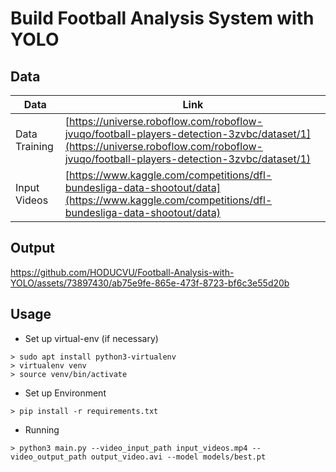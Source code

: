 # Build Football Analysis System with YOLO
## Data 
| Data | Link 
|---|--|
| Data Training | [https://universe.roboflow.com/roboflow-jvuqo/football-players-detection-3zvbc/dataset/1](https://universe.roboflow.com/roboflow-jvuqo/football-players-detection-3zvbc/dataset/1) |
| Input Videos | [https://www.kaggle.com/competitions/dfl-bundesliga-data-shootout/data](https://www.kaggle.com/competitions/dfl-bundesliga-data-shootout/data)|
## Output
https://github.com/HODUCVU/Football-Analysis-with-YOLO/assets/73897430/ab75e9fe-865e-473f-8723-bf6c3e55d20b

## Usage
* Set up virtual-env (if necessary)
```
> sudo apt install python3-virtualenv
> virtualenv venv
> source venv/bin/activate

```
* Set up Environment
```
> pip install -r requirements.txt
```
* Running
```
> python3 main.py --video_input_path input_videos.mp4 --video_output_path output_video.avi --model models/best.pt
```
